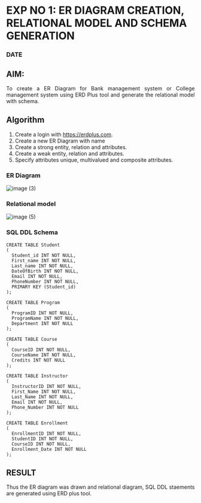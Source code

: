 # EXP NO 1: ER DIAGRAM CREATION, RELATIONAL MODEL AND SCHEMA GENERATION  
### DATE
## AIM:
<div align="justify">
   To create a ER Diagram for Bank management system or College management system using ERD Plus tool and generate the relational model with schema. 
</div>

## Algorithm
1. Create a login with https://erdplus.com.
2. Create a new ER Diagram with name
3. Create a strong entity, relation and attributes.
4. Create a weak entity, relation and attributes.
5. Specify attributes unique, multivalued and composite attributes.

### ER Diagram 

![image (3)](https://github.com/ramyasathiya/DBMS/assets/119393543/1b13c7b8-e94d-4a18-8f29-a698e7ee05e3)


### Relational model

![image (5)](https://github.com/ramyasathiya/DBMS/assets/119393543/1d8d95d6-413a-4776-baba-640d977b2007)


### SQL DDL Schema 

```
CREATE TABLE Student
(
  Student_id INT NOT NULL,
  First_name INT NOT NULL,
  Last_name INT NOT NULL,
  DateOfBirth INT NOT NULL,
  Email INT NOT NULL,
  PhoneNumber INT NOT NULL,
  PRIMARY KEY (Student_id)
);

CREATE TABLE Program
(
  ProgramID INT NOT NULL,
  ProgramName INT NOT NULL,
  Department INT NOT NULL
);

CREATE TABLE Course
(
  CourseID INT NOT NULL,
  CourseName INT NOT NULL,
  Credits INT NOT NULL
);

CREATE TABLE Instructor
(
  InstructorID INT NOT NULL,
  First_Name INT NOT NULL,
  Last_Name INT NOT NULL,
  Email INT NOT NULL,
  Phone_Number INT NOT NULL
);

CREATE TABLE Enrollment
(
  EnrollmentID INT NOT NULL,
  StudentID INT NOT NULL,
  CourseID INT NOT NULL,
  Enrollment_Date INT NOT NULL
);
```
## RESULT 
<div align="justify">
Thus the ER diagram was drawn and relational diagram, SQL DDL staements are generated using ERD plus tool.
</div>
